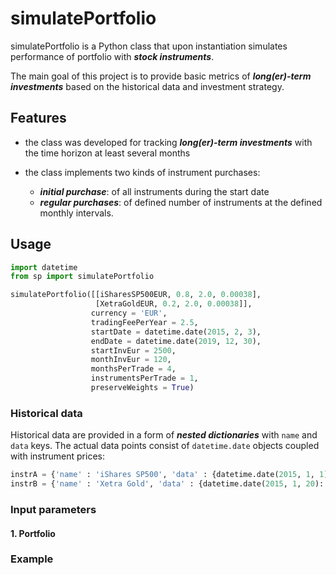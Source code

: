 # simulatePortfolio

simulatePortfolio is a Python class that upon instantiation simulates performance of portfolio with **_stock instruments_**.

The main goal of this project is to provide basic metrics of **_long(er)-term investments_** based on the historical data and investment strategy.

## Features

- the class was developed for tracking **_long(er)-term investments_** with the time horizon at least several months

- the class implements two kinds of instrument purchases:
  - **_initial purchase_**: of all instruments during the start date
  - **_regular purchases_**: of defined number of instruments at the defined monthly intervals. 
  

## Usage

```python
import datetime
from sp import simulatePortfolio

simulatePortfolio([[iSharesSP500EUR, 0.8, 2.0, 0.00038],
                   [XetraGoldEUR, 0.2, 2.0, 0.00038]],
                  currency = 'EUR',
                  tradingFeePerYear = 2.5,
                  startDate = datetime.date(2015, 2, 3),
                  endDate = datetime.date(2019, 12, 30),
                  startInvEur = 2500,
                  monthInvEur = 120,
                  monthsPerTrade = 4,
                  instrumentsPerTrade = 1,
                  preserveWeights = True)
```

### Historical data

Historical data are provided in a form of **_nested dictionaries_** with `name` and `data` keys. The actual data points consist of `datetime.date` objects coupled with instrument prices:

```python
instrA = {'name' : 'iShares SP500', 'data' : {datetime.date(2015, 1, 1): 158.93, datetime.date(2015, 2, 1): 160.48, datetime.date(2015, 3, 1): 163.74, datetime.date(2015, 4, 1): 167.06, datetime.date(2015, 5, 1): 166.15, datetime.date(2015, 6, 1): 163.35, datetime.date(2015, 7, 1): 163.69, datetime.date(2015, 8, 1): 161.68, datetime.date(2015, 9, 1): 162.54}}
instrB = {'name' : 'Xetra Gold', 'data' : {datetime.date(2015, 1, 20): 35.76, datetime.date(2015, 1, 21): 35.94, datetime.date(2015, 1, 22): 36.17, datetime.date(2015, 1, 23): 36.88, datetime.date(2015, 1, 26): 36.69, datetime.date(2015, 1, 27): 36.53, datetime.date(2015, 1, 28): 36.52, datetime.date(2015, 1, 29): 36.17, datetime.date(2015, 1, 30): 36.08}}
```

### Input parameters

#### 1. Portfolio

### Example

